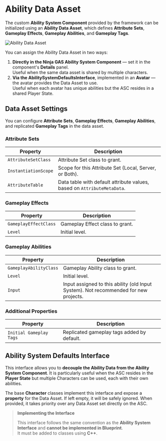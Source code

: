 # Ability Data Asset
<primary-label ref="gas"/>

The custom **Ability System Component** provided by the framework can be initialized using an **Ability Data Asset**, which
defines **Attribute Sets**, **Gameplay Effects**, **Gameplay Abilities**, and **Gameplay Tags**.

<img src="gas_ability_data_asset.png" alt="Ability Data Asset" thumbnail="true" border-effect="line"/>

You can assign the Ability Data Asset in two ways:

1. **Directly in the Ninja GAS Ability System Component** — set it in the component's **Details** panel.  
   Useful when the same data asset is shared by multiple characters.
2. **Via the AbilitySystemDefaultsInterface**, implemented in an **Avatar** — the avatar provides the Data Asset to use.  
   Useful when each avatar has unique abilities but the ASC resides in a shared Player State.

## Data Asset Settings
You can configure **Attribute Sets**, **Gameplay Effects**, **Gameplay Abilities**, and replicated **Gameplay Tags** in the data asset.

### Attribute Sets

| Property             | Description                                                             |
|----------------------|-------------------------------------------------------------------------|
| `AttributeSetClass`  | Attribute Set class to grant.                                           |
| `InstantiationScope` | Scope for this Attribute Set (Local, Server, or Both).                  |
| `AttributeTable`     | Data table with default attribute values, based on `AttributeMetaData`. |

### Gameplay Effects

| Property              | Description                     |
|-----------------------|---------------------------------|
| `GameplayEffectClass` | Gameplay Effect class to grant. |
| `Level`               | Initial level.                  |

### Gameplay Abilities

| Property               | Description                                                                          |
|------------------------|--------------------------------------------------------------------------------------|
| `GameplayAbilityClass` | Gameplay Ability class to grant.                                                     |
| `Level`                | Initial level.                                                                       |
| `Input`                | Input assigned to this ability (old Input System). Not recommended for new projects. |

### Additional Properties

| Property                | Description                                |
|-------------------------|--------------------------------------------|
| `Initial Gameplay Tags` | Replicated gameplay tags added by default. |

## Ability System Defaults Interface
<secondary-label ref="advanced"/>

This interface allows you to **decouple the Ability Data from the Ability System Component**. It is particularly useful 
when the ASC resides in the **Player State** but multiple Characters can be used, each with their own abilities.

The base **Character** classes implement this interface and expose a **property** for the Data Asset. If left empty, it 
will be safely ignored. When provided, it takes priority over any Data Asset set directly on the ASC.

> **Implementing the Interface**  
> 
> This interface follows the same convention as the **Ability System Interface** and **cannot be implemented in Blueprint**.  
> It must be added to classes using **C++**.
